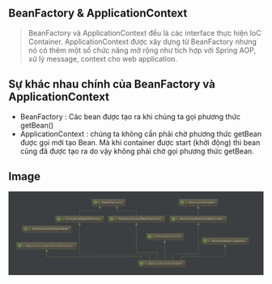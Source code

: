 ## BeanFactory & ApplicationContext
> BeanFactory và ApplicationContext đều là các interface thực hiện IoC Container. ApplicationContext được xây dựng từ BeanFactory nhưng nó có thêm một số chức năng mở rộng như tích hợp với Spring AOP, xử lý message, context cho web application.

## Sự khác nhau chính của BeanFactory và ApplicationContext
- BeanFactory : Các bean được tạo ra khi chúng ta gọi phương thức getBean()
- ApplicationContext : chúng ta không cần phải chờ phương thức getBean được gọi mới tạo Bean. Mà khi container được start (khởi động) thì bean cũng đã được tạo ra do vậy không phải chờ gọi phương thức getBean.

## Image
![](https://github.com/peothach/Spring-Framework/blob/master/image/BeanFacctory%20-%20ApplicationContext.jpg)
